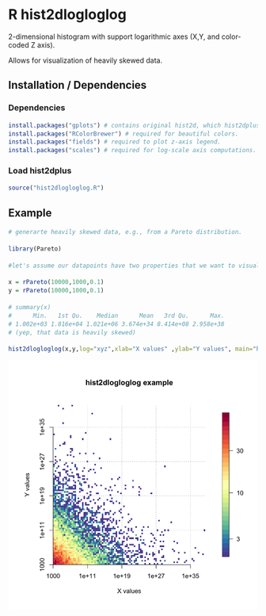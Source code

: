 # R hist2dlogloglog

2-dimensional histogram with support logarithmic axes (X,Y, and color-coded Z axis).

Allows for visualization of heavily skewed data.

## Installation / Dependencies

### Dependencies
```r
install.packages("gplots") # contains original hist2d, which hist2dplus is based on.
install.packages("RColorBrewer") # required for beautiful colors.
install.packages("fields") # required to plot z-axis legend.
install.packages("scales") # required for log-scale axis computations.
```
### Load hist2dplus
```r
source("hist2dlogloglog.R")

```

## Example

```r
# generarte heavily skewed data, e.g., from a Pareto distribution. 

library(Pareto)

#let's assume our datapoints have two properties that we want to visualize (x and y).

x = rPareto(10000,1000,0.1)
y = rPareto(10000,1000,0.1)

# summary(x)
#      Min.   1st Qu.    Median      Mean   3rd Qu.      Max. 
# 1.002e+03 1.816e+04 1.021e+06 3.674e+34 8.414e+08 2.958e+38 
# (yep, that data is heavily skewed)

hist2dlogloglog(x,y,log="xyz",xlab="X values" ,ylab="Y values", main="hist2dlogloglog example")
```

![hist2dlogloglog example showing Pareto distribution of X and Y](hist2dlogloglog_example1.png)

